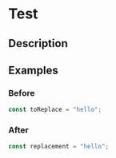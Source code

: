 # Test

## Description

## Examples

### Before

```ts
const toReplace = "hello";
```

### After

```ts
const replacement = "hello";
```

